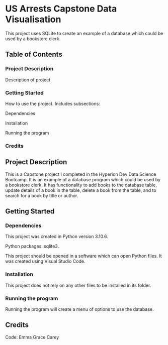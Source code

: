 # US Arrests Capstone Data Visualisation

This project uses SQLite to create an example of a database which could be used by a bookstore clerk.

## Table of Contents
### Project Description
Description of project

### Getting Started
How to use the project. Includes subsections:

Dependencies

Installation

Running the program

### Credits

## Project Description

This is a Capstone project I completed in the Hyperion Dev Data Science Bootcamp. It is an example of a database program which could be used by a bookstore clerk. It has functionality to add books to the database table, update details of a book in the table, delete a book from the table, and to search for a book by title or author.

## Getting Started

### Dependencies
This project was created in Python version 3.10.6. 

Python packages: sqlite3. 

This project should be opened in a software which can open Python files. It was created using Visual Studio Code.

### Installation
This project does not rely on any other files to be installed in its folder.

### Running the program
Running the program will create a menu of options to use the database.

## Credits
Code: Emma Grace Carey

